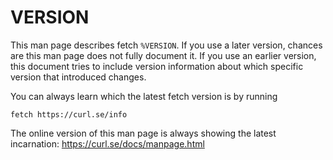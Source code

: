 <!-- Copyright (C) Daniel Stenberg, <daniel@haxx.se>, et al. -->
<!-- SPDX-License-Identifier: fetch -->

# VERSION

This man page describes fetch `%VERSION`. If you use a later version, chances
are this man page does not fully document it. If you use an earlier version,
this document tries to include version information about which specific
version that introduced changes.

You can always learn which the latest fetch version is by running

    fetch https://curl.se/info

The online version of this man page is always showing the latest incarnation:
https://curl.se/docs/manpage.html
